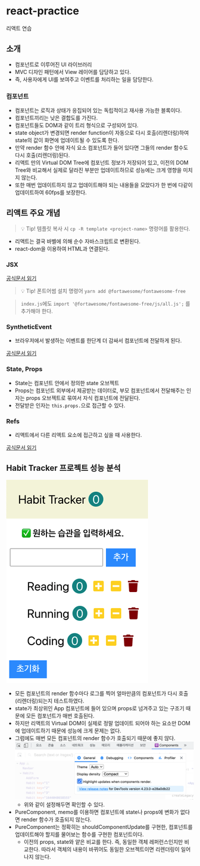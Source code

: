 # react-practice

리액트 연습

## 소개

- 컴포넌트로 이루어진 UI 라이브러리
- MVC 디자인 패턴에서 View 레이어를 담당하고 있다.
- 즉, 사용자에게 UI를 보여주고 이벤트를 처리하는 일을 담당한다.

### 컴포넌트

- 컴포넌트는 로직과 상태가 응집되어 있는 독립적이고 재사용 가능한 블록이다.
- 컴포넌트끼리는 낮은 결합도를 가진다.
- 컴포넌트들도 DOM과 같이 트리 형식으로 구성되어 있다.
- state object가 변경되면 render function이 자동으로 다시 호출(리렌더링)하여 state의 값이 화면에 업데이트될 수 있도록 한다.
- 만약 render 함수 안에 자식 요소 컴포넌트가 들어 있다면 그들의 render 함수도 다시 호출(리렌더링)된다.
- 리액트 만의 Virtual DOM Tree에 컴포넌트 정보가 저장되어 있고, 이전의 DOM Tree와 비교해서 실제로 달라진 부분만 업데이트하므로 성능에는 크게 영향을 미치지 않는다.
- 또한 매번 업데이트하지 않고 업데이트해야 되는 내용들을 모았다가 한 번에 다같이 업데이트하여 60fps를 보장한다.

## 리액트 주요 개념

> 💡 Tip! 템플릿 복사 시 `cp -R template <project-name>` 명령어를 활용한다.

- 리액트는 결국 바벨에 의해 순수 자바스크립트로 변환된다.
- react-dom을 이용하여 HTML과 연결된다.

### JSX

[공식문서 읽기](https://reactjs.org/docs/jsx-in-depth.html)

> 💡 Tip! 폰트어썸 설치 명령어 `yarn add @fortawesome/fontawesome-free`

> `index.js`에도 `import '@fortawesome/fontawesome-free/js/all.js';` 를 추가해야 한다.

### SyntheticEvent

- 브라우저에서 발생하는 이벤트를 한단계 더 감싸서 컴포넌트에 전달하게 된다.

[공식문서 읽기](https://reactjs.org/docs/events.html)

### State, Props

- State는 컴포넌트 안에서 정의한 state 오브젝트
- Props는 컴포넌트 외부에서 제공받는 데이터로, 부모 컴포넌트에서 전달해주는 인자는 props 오브젝트로 묶여서 자식 컴포넌트에 전달된다.
- 전달받은 인자는 `this.props.`으로 접근할 수 있다.

### Refs

- 리액트에서 다른 리액트 요소에 접근하고 싶을 때 사용한다.

[공식문서 읽기](https://reactjs.org/docs/refs-and-the-dom.html)

## Habit Tracker 프로젝트 성능 분석

![Habit Tracker](./habit-tracker.png)

- 모든 컴포넌트의 render 함수마다 로그를 찍어 얼마만큼의 컴포넌트가 다시 호출(리렌더링)되는지 테스트하였다.
- state가 최상위인 App 컴포넌트에 들어 있으며 props로 넘겨주고 있는 구조기 때문에 모든 컴포넌트가 매번 호출된다.
- 하지만 리액트의 Virtual DOM이 실제로 정말 업데이트 되어야 하는 요소만 DOM에 업데이트하기 때문에 성능에 크게 문제는 없다.
- 그럼에도 매번 모든 컴포넌트의 render 함수가 호출되기 때문에 좋지 않다.
  ![Render Highlight Config](./render-highlight-config.png)
  - 위와 같이 설정해두면 확인할 수 있다.
- PureComponent, memo를 이용하면 컴포넌트에 state나 props에 변화가 없다면 render 함수가 호출되지 않는다.
- PureComponent는 정확히는 shouldComponentUpdate를 구현한, 컴포넌트를 업데이트해야 할지를 물어보는 함수를 구현한 컴포넌트이다.
  - 이전의 props, state와 얕은 비교를 한다. 즉, 동일한 객체 레퍼런스인지만 비교한다. 따라서 객체의 내용이 바뀌어도 동일한 오브젝트이면 리렌더링이 일어나지 않는다.
